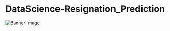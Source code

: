 # DataScience-Resignation_Prediction
![Banner Image](https://raw.githubusercontent.com/CD-AC/DataScience-Prediction_Models_HR/main/DataFlow.png)
